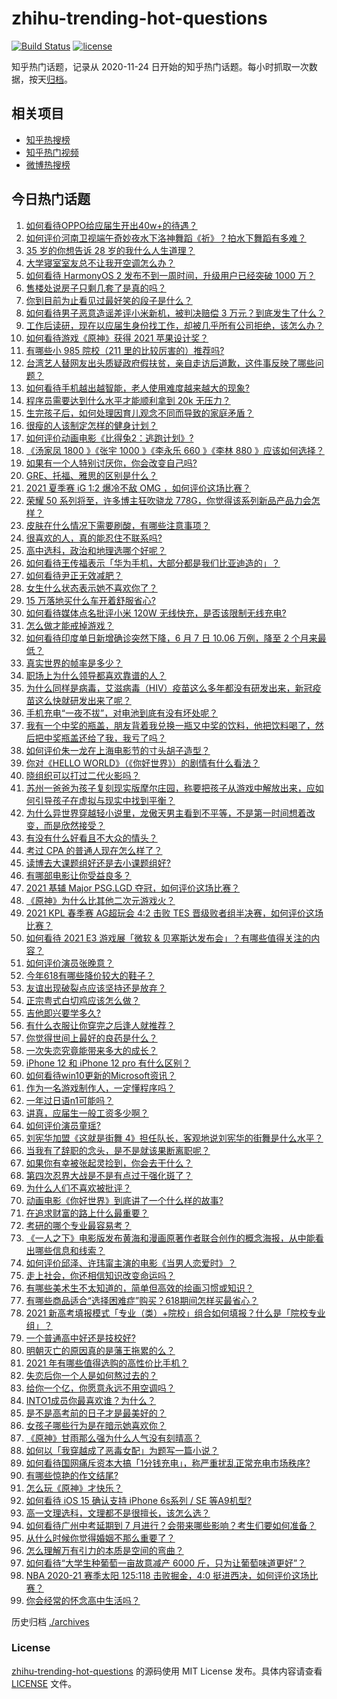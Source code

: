 # zhihu-trending-hot-questions

[![Build Status](https://github.com/justjavac/zhihu-trending-hot-questions/workflows/ci/badge.svg?branch=master)](https://github.com/justjavac/zhihu-trending-hot-questions/actions)
[![license](https://img.shields.io/github/license/justjavac/zhihu-trending-hot-questions)](https://github.com/justjavac/zhihu-trending-hot-questions/blob/master/LICENSE)

知乎热门话题，记录从 2020-11-24 日开始的知乎热门话题。每小时抓取一次数据，按天[归档](./archives)。

## 相关项目

- [知乎热搜榜](https://github.com/justjavac/zhihu-trending-top-search)
- [知乎热门视频](https://github.com/justjavac/zhihu-trending-hot-video)
- [微博热搜榜](https://github.com/justjavac/weibo-trending-hot-search)

## 今日热门话题

<!-- BEGIN -->
<!-- 最后更新时间 Tue Jun 15 2021 10:38:05 GMT+0800 (China Standard Time) -->

1. [如何看待OPPO给应届生开出40w+的待遇？](https://www.zhihu.com/question/420016446)
2. [如何评价河南卫视端午奇妙夜水下洛神舞蹈《祈》？拍水下舞蹈有多难？](https://www.zhihu.com/question/464684523)
3. [35 岁的你想告诉 28 岁的我什么人生道理？](https://www.zhihu.com/question/345832687)
4. [大学寝室室友总不让我开空调怎么办？](https://www.zhihu.com/question/38044867)
5. [如何看待 HarmonyOS 2 发布不到一周时间，升级用户已经突破 1000
   万？](https://www.zhihu.com/question/464105336)
6. [售楼处说房子只剩几套了是真的吗？](https://www.zhihu.com/question/460961867)
7. [你到目前为止看见过最好笑的段子是什么？](https://www.zhihu.com/question/297417967)
8. [如何看待男子恶意造谣差评小米新机，被判决赔偿 3
   万元？到底发生了什么？](https://www.zhihu.com/question/464106592)
9. [工作后读研，现在以应届生身份找工作，却被几乎所有公司拒绝，该怎么办？](https://www.zhihu.com/question/365741144)
10. [如何看待游戏《原神》获得 2021 苹果设计奖？](https://www.zhihu.com/question/464501473)
11. [有哪些小 985 院校（211 里的比较厉害的）推荐吗?](https://www.zhihu.com/question/458752533)
12. [台湾艺人替网友出头质疑政府假扶贫，亲自走访后道歉，这件事反映了哪些问题？](https://www.zhihu.com/question/464604915)
13. [如何看待手机越出越智能，老人使用难度越来越大的现象?](https://www.zhihu.com/question/464837417)
14. [程序员需要达到什么水平才能顺利拿到 20k 无压力？](https://www.zhihu.com/question/47597895)
15. [生完孩子后，如何处理因育儿观念不同而导致的家庭矛盾？](https://www.zhihu.com/question/458455898)
16. [很瘦的人该制定怎样的健身计划？](https://www.zhihu.com/question/22716525)
17. [如何评价动画电影《比得兔2：逃跑计划》?](https://www.zhihu.com/question/460509561)
18. [《汤家凤 1800 》《张宇 1000 》《李永乐 660 》《李林 880
    》应该如何选择？](https://www.zhihu.com/question/374315667)
19. [如果有一个人特别讨厌你，你会改变自己吗?](https://www.zhihu.com/question/464036742)
20. [GRE、托福、雅思的区别是什么？](https://www.zhihu.com/question/21404415)
21. [2021 夏季赛 iG 1:2 爆冷不敌 OMG
    ，如何评价这场比赛？](https://www.zhihu.com/question/464979853)
22. [荣耀 50 系列将至，许多博主狂吹骁龙
    778G，你觉得该系列新品产品力会怎样？](https://www.zhihu.com/question/464079313)
23. [皮肤在什么情况下需要刷酸，有哪些注意事项？](https://www.zhihu.com/question/27430540)
24. [很喜欢的人，真的能忍住不联系吗?](https://www.zhihu.com/question/463467260)
25. [高中选科，政治和地理选哪个好呢？](https://www.zhihu.com/question/461969943)
26. [如何看待王传福表示「华为手机，大部分都是我们比亚迪造的」？](https://www.zhihu.com/question/464283085)
27. [如何看待尹正无效减肥？](https://www.zhihu.com/question/464743137)
28. [女生什么状态表示她不喜欢你了？](https://www.zhihu.com/question/302142050)
29. [15 万落地买什么车开着舒服省心?](https://www.zhihu.com/question/441839447)
30. [如何看待媒体点名批评小米 120W
    无线快充，是否该限制无线充电?](https://www.zhihu.com/question/464750035)
31. [怎么做才能戒掉游戏？](https://www.zhihu.com/question/463153729)
32. [如何看待印度单日新增确诊突然下降，6 月 7 日 10.06 万例，降至 2
    个月来最低？](https://www.zhihu.com/question/464053148)
33. [真实世界的帧率是多少？](https://www.zhihu.com/question/463432278)
34. [职场上为什么领导都喜欢靠谱的人？](https://www.zhihu.com/question/461979096)
35. [为什么同样是病毒，艾滋病毒（HIV）疫苗这么多年都没有研发出来，新冠疫苗这么快就研发出来了呢？](https://www.zhihu.com/question/464293186)
36. [手机充电“一夜不拔”，对电池到底有没有坏处呢？](https://www.zhihu.com/question/351666337)
37. [我有一个中奖的瓶盖，朋友背着我兑换一瓶又中奖的饮料，他把饮料喝了，然后把中奖瓶盖还给了我，我亏了吗？](https://www.zhihu.com/question/459981000)
38. [如何评价朱一龙在上海电影节的寸头胡子造型？](https://www.zhihu.com/question/464613394)
39. [你对《HELLO WORLD》（《你好世界》）的剧情有什么看法？](https://www.zhihu.com/question/464560889)
40. [晓组织可以打过二代火影吗？](https://www.zhihu.com/question/462986796)
41. [苏州一爸爸为孩子复刻现实版摩尔庄园，称要把孩子从游戏中解放出来，应如何引导孩子在虚拟与现实中找到平衡？](https://www.zhihu.com/question/464491170)
42. [为什么异世界穿越轻小说里，龙傲天男主看到不平等，不是第一时间想着改变，而是欣然接受？](https://www.zhihu.com/question/464353705)
43. [有没有什么好看且不大众的情头？](https://www.zhihu.com/question/412162154)
44. [考过 CPA 的普通人现在怎么样了？](https://www.zhihu.com/question/406026927)
45. [读博去大课题组好还是去小课题组好?](https://www.zhihu.com/question/463038422)
46. [有哪部电影让你受益良多？](https://www.zhihu.com/question/303835412)
47. [2021 基辅 Major PSG.LGD
    夺冠，如何评价这场比赛？](https://www.zhihu.com/question/464892135)
48. [《原神》为什么比其他二次元游戏火？](https://www.zhihu.com/question/463779591)
49. [2021 KPL 春季赛 AG超玩会 4:2 击败 TES
    晋级败者组半决赛，如何评价这场比赛？](https://www.zhihu.com/question/464861706)
50. [如何看待 2021 E3 游戏展「微软 &
    贝塞斯达发布会」？有哪些值得关注的内容？](https://www.zhihu.com/question/464870968)
51. [如何评价演员张晚意？](https://www.zhihu.com/question/460146061)
52. [今年618有哪些降价较大的鞋子？](https://www.zhihu.com/question/398064227)
53. [友谊出现破裂点应该坚持还是放弃？](https://www.zhihu.com/question/462488888)
54. [正宗粤式白切鸡应该怎么做？](https://www.zhihu.com/question/27634013)
55. [吉他即兴要学多久?](https://www.zhihu.com/question/437516695)
56. [有什么衣服让你穿完之后逢人就推荐？](https://www.zhihu.com/question/368860490)
57. [你觉得世间上最好的良药是什么？](https://www.zhihu.com/question/464242623)
58. [一次失恋究竟能带来多大的成长？](https://www.zhihu.com/question/364747959)
59. [iPhone 12 和 iPhone 12 pro 有什么区别？](https://www.zhihu.com/question/425539076)
60. [如何看待win10更新的Microsoft资讯？](https://www.zhihu.com/question/464120290)
61. [作为一名游戏制作人，一定懂程序吗？](https://www.zhihu.com/question/463337835)
62. [一年过日语n1可能吗？](https://www.zhihu.com/question/48377443)
63. [讲真，应届生一般工资多少啊？](https://www.zhihu.com/question/58570383)
64. [如何评价演员童瑶?](https://www.zhihu.com/question/374564039)
65. [刘宪华加盟《这就是街舞
    4》担任队长，客观地说刘宪华的街舞是什么水平？](https://www.zhihu.com/question/464486529)
66. [当我有了辞职的念头，是不是就该果断离职呢？](https://www.zhihu.com/question/399873490)
67. [如果你有幸被张起灵捡到，你会去干什么？](https://www.zhihu.com/question/451135363)
68. [第四次忍界大战是不是有点过于强化斑了？](https://www.zhihu.com/question/463167494)
69. [为什么人们不喜欢被批评？](https://www.zhihu.com/question/22987136)
70. [动画电影《你好世界》到底讲了一个什么样的故事?](https://www.zhihu.com/question/464262833)
71. [在追求财富的路上什么最重要？](https://www.zhihu.com/question/458500163)
72. [考研的哪个专业最容易考？](https://www.zhihu.com/question/322507815)
73. [《一人之下》电影版发布黄海和漫画原著作者联合创作的概念海报，从中能看出哪些信息和线索？](https://www.zhihu.com/question/464799145)
74. [如何评价邱泽、许玮甯主演的电影《当男人恋爱时》？](https://www.zhihu.com/question/461879258)
75. [走上社会，你还相信知识改变命运吗？](https://www.zhihu.com/question/463697639)
76. [有哪些美术生不太知道的，简单但高效的绘画习惯或知识？](https://www.zhihu.com/question/291527457)
77. [有哪些商品适合“选择困难症”购买？618期间怎样买最省心？](https://www.zhihu.com/question/464799772)
78. [2021
    新高考填报模式「专业（类）+院校」组合如何填报？什么是「院校专业组」？](https://www.zhihu.com/question/445687781)
79. [一个普通高中好还是技校好?](https://www.zhihu.com/question/463491459)
80. [明朝灭亡的原因真的是藩王拖累的么？](https://www.zhihu.com/question/458323327)
81. [2021 年有哪些值得选购的高性价比手机？](https://www.zhihu.com/question/445602881)
82. [失恋后你一个人是如何熬过去的？](https://www.zhihu.com/question/337271526)
83. [给你一个亿，你愿意永远不用空调吗？](https://www.zhihu.com/question/461752259)
84. [INTO1成员你最喜欢谁？为什么？](https://www.zhihu.com/question/459155590)
85. [是不是高考前的日子才是最美好的？](https://www.zhihu.com/question/463570391)
86. [女孩子哪些行为是在暗示她喜欢你？](https://www.zhihu.com/question/457449556)
87. [《原神》甘雨那么强为什么人气没有刻晴高？](https://www.zhihu.com/question/464391717)
88. [如何以「我穿越成了恶毒女配」为题写一篇小说？](https://www.zhihu.com/question/434090318)
89. [如何看待国网痛斥资本大搞「1分钱充电」，称严重扰乱正常充电市场秩序?](https://www.zhihu.com/question/464766118)
90. [有哪些惊艳的作文结尾?](https://www.zhihu.com/question/369181074)
91. [怎么玩《原神》才快乐？](https://www.zhihu.com/question/458800508)
92. [如何看待 iOS 15 确认支持 iPhone 6s系列 / SE
    等A9机型?](https://www.zhihu.com/question/463795738)
93. [高一文理选科，文理都不是很擅长，该怎么选？](https://www.zhihu.com/question/463506260)
94. [如何看待广州中考延期到 7
    月进行？会带来哪些影响？考生们要如何准备？](https://www.zhihu.com/question/464957932)
95. [从什么时候你觉得婚姻不那么重要了？](https://www.zhihu.com/question/454383382)
96. [怎么理解万有引力的本质是空间的弯曲？](https://www.zhihu.com/question/330796123)
97. [如何看待“大学生种葡萄一亩故意减产 6000
    斤，只为让葡萄味道更好”？](https://www.zhihu.com/question/464455061)
98. [NBA 2020-21 赛季太阳 125:118 击败掘金，4:0
    挺进西决，如何评价这场比赛？](https://www.zhihu.com/question/464894466)
99. [你会经常的怀念高中生活吗？](https://www.zhihu.com/question/430748904)

<!-- END -->

历史归档 [./archives](./archives)

### License

[zhihu-trending-hot-questions](https://github.com/justjavac/zhihu-trending-hot-questions)
的源码使用 MIT License 发布。具体内容请查看 [LICENSE](./LICENSE) 文件。

